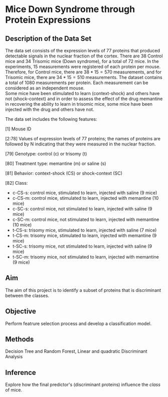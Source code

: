 # Mice Down Syndrome through Protein Expressions

## Description of the Data Set 

The data set consists of the expression levels of 77 proteins that produced detectable signals in the nuclear fraction of the cortex. There are 38 Control mice and 34 Trisomic mice (Down syndrome), for a total of 72 mice. In the experiments, 15 measurements were registered of each protein per mouse. 
Therefore, for Control mice, there are $38*15 = 570$ measurements, and for Trisomic mice, there are $34*15 = 510$ measurements. The dataset contains a total of 1080 measurements per protein. Each measurement can be considered as an independent mouse.  
Some mice have been stimulated to learn (context-shock) and others have not (shock-context) and in order to assess the effect of the drug memantine in recovering the ability to learn in trisomic mice, some mice have been injected with the drug and others have not.

The data set includes the following features:

[1] Mouse ID

[2:78] Values of expression levels of 77 proteins; the names of proteins are followed by N indicating that they were measured in the nuclear fraction. 

[79] Genotype: control (c) or trisomy (t)

[80] Treatment type: memantine (m) or saline (s)

[81] Behavior: context-shock (CS) or shock-context (SC)

[82] Class:
*  c-CS-s: control mice, stimulated to learn, injected with saline (9 mice)
*  c-CS-m: control mice, stimulated to learn, injected with memantine (10 mice)
*  c-SC-s: control mice, not stimulated to learn, injected with saline (9 mice)
*  c-SC-m: control mice, not stimulated to learn, injected with memantine (10 mice)
*  t-CS-s: trisomy mice, stimulated to learn, injected with saline (7 mice)
*  t-CS-m: trisomy mice, stimulated to learn, injected with memantine (9 mice)
*  t-SC-s: trisomy mice, not stimulated to learn, injected with saline (9 mice)
*  t-SC-m: trisomy mice, not stimulated to learn, injected with memantine (9 mice)

## Aim
The aim of this project is to identify a subset of proteins that is discriminant between the classes.
## Objective
Perform featrure selection process and develop a classification model. 
## Methods
Decision Tree and Random Forest, Linear and quadratic Discriminant Analysis
## Inference
Explore how the final predictor's (discriminant proteins) influence the $class$ of mice.